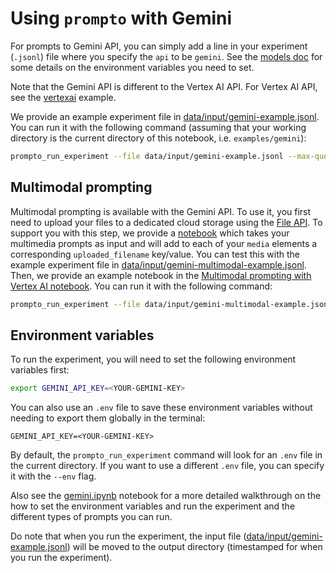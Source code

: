 # Using `prompto` with Gemini

For prompts to Gemini API, you can simply add a line in your experiment (`.jsonl`) file where you specify the `api` to be `gemini`. See the [models doc](./../../docs/gemini.md) for some details on the environment variables you need to set.

Note that the Gemini API is different to the Vertex AI API. For Vertex AI API, see the [vertexai](./../vertexai/README.md) example.

We provide an example experiment file in [data/input/gemini-example.jsonl](https://github.com/alan-turing-institute/prompto/blob/main/examples/gemini/data/input/gemini-example.jsonl). You can run it with the following command (assuming that your working directory is the current directory of this notebook, i.e. `examples/gemini`):
```bash
prompto_run_experiment --file data/input/gemini-example.jsonl --max-queries 30
```

## Multimodal prompting

Multimodal prompting is available with the Gemini API. To use it, you first need to upload your files to a dedicated cloud storage using the [File API](https://ai.google.dev/api/files#v1beta.files). To support you with this step, we provide a [notebook](./gemini-upload.ipynb) which takes your multimedia prompts as input and will add to each of your `media` elements a corresponding `uploaded_filename` key/value. You can test this with the example experiment file in [data/input/gemini-multimodal-example.jsonl](https://github.com/alan-turing-institute/prompto/blob/main/examples/gemini/data/input/gemini-multimodal-example.jsonl).
Then, we provide an example notebook in the [Multimodal prompting with Vertex AI notebook](./gemini-multimodal.ipynb). You can run it with the following command:
```bash
prompto_run_experiment --file data/input/gemini-multimodal-example.jsonl --max-queries 30
```

## Environment variables

To run the experiment, you will need to set the following environment variables first:
```bash
export GEMINI_API_KEY=<YOUR-GEMINI-KEY>
```

You can also use an `.env` file to save these environment variables without needing to export them globally in the terminal:
```
GEMINI_API_KEY=<YOUR-GEMINI-KEY>
```

By default, the `prompto_run_experiment` command will look for an `.env` file in the current directory. If you want to use a different `.env` file, you can specify it with the `--env` flag.

Also see the [gemini.ipynb](./gemini.ipynb) notebook for a more detailed walkthrough on the how to set the environment variables and run the experiment and the different types of prompts you can run.

Do note that when you run the experiment, the input file ([data/input/gemini-example.jsonl](https://github.com/alan-turing-institute/prompto/blob/main/examples/gemini/data/input/gemini-example.jsonl)) will be moved to the output directory (timestamped for when you run the experiment).
